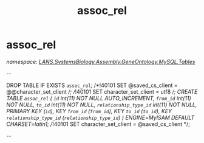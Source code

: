 ﻿---
title: assoc_rel
---

# assoc_rel
_namespace: [LANS.SystemsBiology.Assembly.GeneOntology.MySQL.Tables](N-LANS.SystemsBiology.Assembly.GeneOntology.MySQL.Tables.html)_

--
 
 DROP TABLE IF EXISTS `assoc_rel`;
 /*!40101 SET @saved_cs_client = @@character_set_client */;
 /*!40101 SET character_set_client = utf8 */;
 CREATE TABLE `assoc_rel` (
 `id` int(11) NOT NULL AUTO_INCREMENT,
 `from_id` int(11) NOT NULL,
 `to_id` int(11) NOT NULL,
 `relationship_type_id` int(11) NOT NULL,
 PRIMARY KEY (`id`),
 KEY `from_id` (`from_id`),
 KEY `to_id` (`to_id`),
 KEY `relationship_type_id` (`relationship_type_id`)
 ) ENGINE=MyISAM DEFAULT CHARSET=latin1;
 /*!40101 SET character_set_client = @saved_cs_client */;
 
 --




